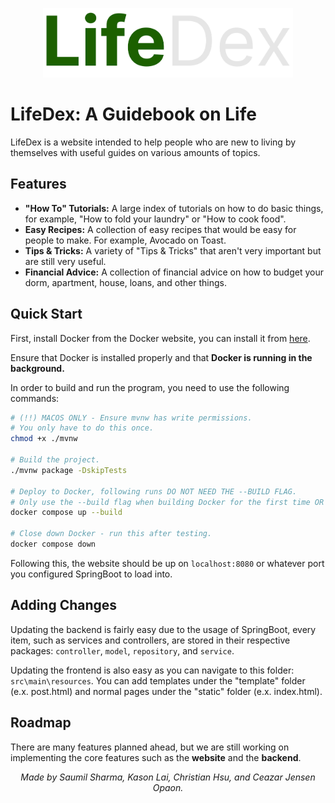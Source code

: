 <p align="center">
  <img src="docs/images/LifeDexLogoSmall.png" width="400px" alt="LifeDex Logo">
</p>

# LifeDex: A Guidebook on Life
LifeDex is a website intended to help people who are new to living by themselves with useful guides on various amounts of topics.

## Features
- **"How To" Tutorials:** A large index of tutorials on how to do basic things, for example, "How to fold your laundry" or "How to cook food".
- **Easy Recipes:** A collection of easy recipes that would be easy for people to make. For example, Avocado on Toast.
- **Tips & Tricks:** A variety of "Tips & Tricks" that aren't very important but are still very useful.
- **Financial Advice:** A collection of financial advice on how to budget your dorm, apartment, house, loans, and other things.

## Quick Start
First, install Docker from the Docker website, you can install it from [here](https://www.docker.com/).

Ensure that Docker is installed properly and that **Docker is running in the background.**

In order to build and run the program, you need to use the following commands:
```bash
# (!!) MACOS ONLY - Ensure mvnw has write permissions.
# You only have to do this once.
chmod +x ./mvnw

# Build the project.
./mvnw package -DskipTests

# Deploy to Docker, following runs DO NOT NEED THE --BUILD FLAG.
# Only use the --build flag when building Docker for the first time OR changing the Docker image.
docker compose up --build

# Close down Docker - run this after testing.
docker compose down
```
Following this, the website should be up on `localhost:8080` or whatever port you configured SpringBoot to load into.

## Adding Changes
Updating the backend is fairly easy due to the usage of SpringBoot, every item, such as services and controllers, are stored in their respective packages: `controller`, `model`, `repository`, and `service`.

Updating the frontend is also easy as you can navigate to this folder: `src\main\resources`. You can add templates under the "template" folder (e.x. post.html) and normal pages under the "static" folder (e.x. index.html).

## Roadmap
There are many features planned ahead, but we are still working on implementing the core features such as the **website** and the **backend**.
  
  
<p align="center">
  <i> Made by Saumil Sharma, Kason Lai, Christian Hsu, and Ceazar Jensen Opaon.</i>
</p>

